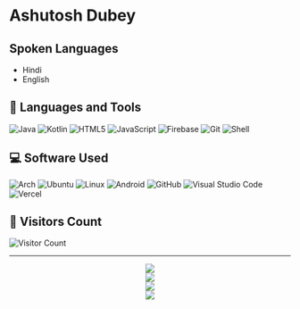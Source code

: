 # Ashutosh Dubey

## Spoken Languages
- Hindi
- English

## 🧰 Languages and Tools
![Java](https://img.shields.io/badge/Java-FAD6D6?style=for-the-badge&logo=java&logoColor=5B4638)
![Kotlin](https://img.shields.io/badge/Kotlin-E8DAEF?style=for-the-badge&logo=kotlin&logoColor=512E5F)
![HTML5](https://img.shields.io/badge/HTML5-FDEDEC?style=for-the-badge&logo=html5&logoColor=943126)
![JavaScript](https://img.shields.io/badge/JavaScript-FEF9E7?style=for-the-badge&logo=javascript&logoColor=7D6608)
![Firebase](https://img.shields.io/badge/Firebase-FDEBD0?style=for-the-badge&logo=firebase&logoColor=7E5109)
![Git](https://img.shields.io/badge/Git-FADBD8?style=for-the-badge&logo=git&logoColor=641E16)
![Shell](https://img.shields.io/badge/Shell-FEF5E7?style=for-the-badge&logo=gnu-bash&logoColor=1C2833)

## 💻 Software Used
![Arch](https://img.shields.io/badge/Arch-D6EAF8?style=for-the-badge&logo=arch-linux&logoColor=154360)
![Ubuntu](https://img.shields.io/badge/Ubuntu-FADBD8?style=for-the-badge&logo=ubuntu&logoColor=943126)
![Linux](https://img.shields.io/badge/Linux-FDF2E9?style=for-the-badge&logo=linux&logoColor=784212)
![Android](https://img.shields.io/badge/Android-D5F5E3?style=for-the-badge&logo=android&logoColor=145A32)
![GitHub](https://img.shields.io/badge/GitHub-EAECEE?style=for-the-badge&logo=github&logoColor=1B2631)
![Visual Studio Code](https://img.shields.io/badge/VS%20Code-D6EAF8?style=for-the-badge&logo=visual-studio-code&logoColor=154360)
![Vercel](https://img.shields.io/badge/Vercel-F2F3F4?style=for-the-badge&logo=vercel&logoColor=1C2833)

## 🧮 Visitors Count
![Visitor Count](https://profile-counter.glitch.me/Nubdeveloper/count.svg)

---

<p align="center">
  <img src="https://github-readme-stats.vercel.app/api?username=Nubdeveloper&show_icons=true&theme=radical&count_private=true&hide=prs"/>
  <br>
  <img src="https://github-readme-stats.vercel.app/api/top-langs/?username=Nubdeveloper&layout=compact&theme=radical"/>
  <br>
  <img src="https://github-profile-trophy.vercel.app/?username=Nubdeveloper&theme=onedark"/>
  <br>
  <img src="https://github-readme-activity-graph.vercel.app/graph?username=Nubdeveloper&theme=react-dark"/>
</p>
